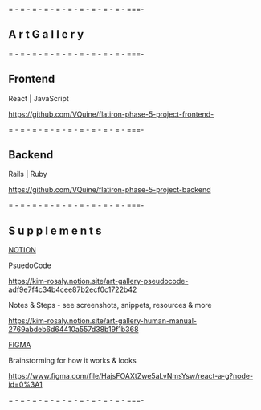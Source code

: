 = - = - = - = - = - = - = - = - = - = - ===-

## A r t   G a l l e r y

= - = - = - = - = - = - = - = - = - = - ===-

## Frontend

React | JavaScript 

https://github.com/VQuine/flatiron-phase-5-project-frontend-

= - = - = - = - = - = - = - = - = - = - ===-

## Backend

Rails | Ruby 

https://github.com/VQuine/flatiron-phase-5-project-backend

= - = - = - = - = - = - = - = - = - = - ===-

## S u p p l e m e n t s

[NOTION](https://www.notion.so/)
    
PsuedoCode
  
https://kim-rosaly.notion.site/art-gallery-pseudocode-adf9e7f4c34b4cee87b2ecf0c1722b42  

Notes & Steps - see screenshots, snippets, resources & more
  
https://kim-rosaly.notion.site/art-gallery-human-manual-2769abdeb6d64410a557d38b19f1b368

[FIGMA](https://www.figma.com/)

Brainstorming for how it works & looks

https://www.figma.com/file/HajsFOAXtZwe5aLvNmsYsw/react-a-g?node-id=0%3A1

= - = - = - = - = - = - = - = - = - = - ===-

